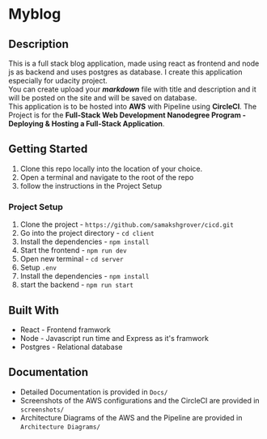 # Myblog

## Description
This is a full stack blog application, made using react as frontend and node js as backend and uses postgres as database. I create this application especially for udacity project.<br>
You can create upload your **_markdown_** file with title and description and it will be posted on the site and will be saved on database.<br>
This application is to be hosted into **AWS** with Pipeline using **CircleCI**. The Project is for the **Full-Stack Web Development Nanodegree Program - Deploying & Hosting a Full-Stack Application**.


## Getting Started

1. Clone this repo locally into the location of your choice.
2. Open a terminal and navigate to the root of the repo
3. follow the instructions in the Project Setup


### Project Setup

1. Clone the project - `https://github.com/samakshgrover/cicd.git`
2. Go into the project directory - `cd client`
3. Install the dependencies - `npm install`
4. Start the frontend - `npm run dev`
5. Open new terminal - `cd server`
6. Setup `.env`
7. Install the dependencies - `npm install`
8. start the backend - `npm run start`

## Built With

- React - Frontend framwork
- Node - Javascript run time and Express as it's framwork
- Postgres - Relational database

## Documentation

- Detailed Documentation is provided in `Docs/`
- Screenshots of the AWS configurations and the CircleCI are provided in `screenshots/`
- Architecture Diagrams of the AWS and the Pipeline are provided in `Architecture Diagrams/`